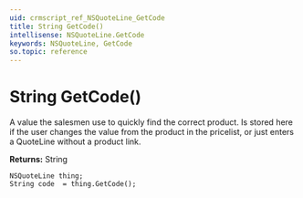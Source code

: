 ```yaml
---
uid: crmscript_ref_NSQuoteLine_GetCode
title: String GetCode()
intellisense: NSQuoteLine.GetCode
keywords: NSQuoteLine, GetCode
so.topic: reference
---
```


# String GetCode()

A value the salesmen use to quickly find the correct product. Is stored here if the user changes the value from the product in the pricelist, or just enters a QuoteLine without a product link.

**Returns:** String

```crmscript
NSQuoteLine thing;
String code  = thing.GetCode();
```


